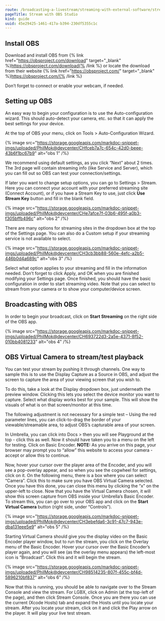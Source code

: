 ```yaml
---
route: /broadcasting-a-livestream/streaming-with-external-software/stream-with-obs-studio
pageTitle: Stream with OBS Studio
kind: guide
uuid: 45e29425-1461-417a-b394-230df5355c1c
---
```


## Install OBS

Download and install OBS from {% link href="https://obsproject.com/download" target="_blank" %}https://obsproject.com/download{% /link %} or locate the download from their website {% link href="https://obsproject.com/" target="_blank" %}https://obsproject.com/{% /link %}

Don’t forget to connect or enable your webcam, if needed.

## Setting up OBS

An easy way to begin your configuration is to use the Auto-configuration wizard. This should auto-detect your camera, etc. so that it can apply the best settings for your device.

At the top of OBS your menu, click on Tools > Auto-Configuration Wizard.

{% image src="https://storage.googleapis.com/markdoc-snippet-imgs/uploaded/PhilMok@devcenter/CHfceb7a7c-654c-42d0-beee-43b6f1bc67b9" alt="obs 1" /%}

We recommend using default settings, as you click “Next” about 2 times. The 3rd page will contain streaming info (like Service and Server), which you can fill out so OBS can test your connection/settings.

If later you want to change setup options, you can go to Settings > Stream. Here you can connect your account with your preferred streaming site (Connect Account), or if you have a Stream Key to use, just click **Use Stream Key** button and fill in the blank field.

{% image src="https://storage.googleapis.com/markdoc-snippet-imgs/uploaded/PhilMok@devcenter/CHe7afce7f-03b6-495f-a0b3-f305bffb496c" alt="obs 2" /%}

There are many options for streaming sites in the dropdown box at the top of the Settings page. You can also do a Custom setup if your streaming service is not available to select.

{% image src="https://storage.googleapis.com/markdoc-snippet-imgs/uploaded/PhilMok@devcenter/CH3cb3bb88-560e-4efc-a2b5-446b0d4a689c" alt="obs 3" /%}

Select what option applies to your streaming and fill in the information needed. Don’t forget to click Apply, and OK when you are finished modifying your Settings page. Once finished, you should have the basic configuration in order to start streaming video. Note that you can select to stream from your camera or to show your computer/device screen.

## Broadcasting with OBS

In order to begin your broadcast, click on **Start Streaming** on the right side of the OBS app.

{% image src="https://storage.googleapis.com/markdoc-snippet-imgs/uploaded/PhilMok@devcenter/CH693722d3-2a5e-4371-8f52-010bb4081233" alt="obs 4" /%}

## OBS Virtual Camera to stream/test playback

You can test your stream by pushing it through channels. One way to sample this is to use the Display Capture as a Source in OBS, and adjust the screen to capture the area of your viewing screen that you wish to.

To do this, take a look at the Display dropdown box, just underneath the preview window. Clicking this lets you select the device monitor you want to capture. Select what display works best for your sample. This will show the visuals of what is on that screen/monitor at this time.

The following adjustment is not necessary for a simple test – Using the red parameter lines, you can click-to-drag the border of your viewable/streamable area, to adjust OBS’s capturable area of your screen.

In Umbrella, you can click into Docs > then you will see Playground at the top - click this as well. Now it should have taken you to a menu on the left for testing. Click on Basic Encoder. **NOTE:** As you arrive on this page, your browser may prompt you to “allow” this website to access your camera - accept or allow this to continue.

Now, hover your cursor over the player area of the Encoder, and you will see a pop-overlay appear, and so when you see the cogwheel for settings, click on it. On the following menu, there is a box where you can select “Camera”. Click this to make sure you have OBS Virtual Camera selected. Once you have this done, you can close this menu by clicking the “x” on the upper-left to close. Now that you have the Virtual Camera chosen, it will show this screen capture from OBS inside your Umbrella’s Basic Encoder. To stream this, you can go over to your OBS app and click on the **Start Virtual Camera** button (right side, under “Controls”).

{% image src="https://storage.googleapis.com/markdoc-snippet-imgs/uploaded/PhilMok@devcenter/CH3ebefda6-3c91-47c7-943e-dba131eee5e9" alt="obs 5" /%}

Starting Virtual Camera should give you the display video on the Basic Encoder player window, but to run the stream, you click on the Overlay menu of the Basic Encoder. Hover your cursor over the Basic Encoder’s player again, and you will see (as the overlay menu appears) the left-most icon is “Broadcast”. Click this and it will begin the stream.

{% image src="https://storage.googleapis.com/markdoc-snippet-imgs/uploaded/PhilMok@devcenter/CH98514235-807f-455c-bf4d-5896210bf837" alt="obs 6" /%}

Now that this is running, you should be able to navigate over to the Stream Console and view the stream. For LGBX, click on Admin (at the top-left of the page), and then click Stream Console. Once you are there you can use the current (Xcode Hosts) tab and expand the Hosts until you locate your stream. After you locate your stream, click on it and click the Play arrow on the player. It will play your live test stream.
